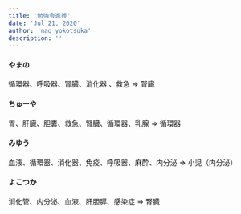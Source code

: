 ```yaml
---
title: '勉強会進捗'
date: 'Jul 21, 2020'
author: 'nao yokotsuka'
description: ''
---
```


#### やまの

循環器、呼吸器、腎臓、消化器 、救急 => 腎臓 

#### ちゅーや

胃、肝臓、胆嚢、救急、腎臓、循環器、乳腺 => 循環器

#### みゆう

血液、循環器、消化器、免疫、呼吸器、麻酔、内分泌 => 小児（内分泌） 

#### よこつか

消化管、内分泌、血液、肝胆膵、感染症 => 腎臓

